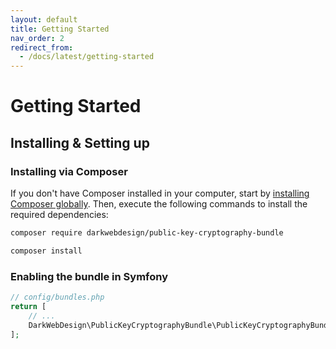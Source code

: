 ```yaml
---
layout: default
title: Getting Started
nav_order: 2
redirect_from:
  - /docs/latest/getting-started
---
```


# Getting Started

## Installing & Setting up

### Installing via Composer

If you don't have Composer installed in your computer, start by [installing Composer globally](https://getcomposer.org/). Then,
execute the following commands to install the required dependencies:

```bash
composer require darkwebdesign/public-key-cryptography-bundle
```

```bash
composer install
```

### Enabling the bundle in Symfony

```php
// config/bundles.php
return [
    // ...
    DarkWebDesign\PublicKeyCryptographyBundle\PublicKeyCryptographyBundle::class => ['all' => true],
];
```
